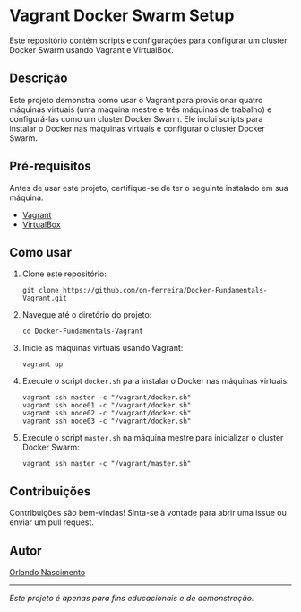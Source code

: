 # Vagrant Docker Swarm Setup

Este repositório contém scripts e configurações para configurar um cluster Docker Swarm usando Vagrant e VirtualBox.

## Descrição

Este projeto demonstra como usar o Vagrant para provisionar quatro máquinas virtuais (uma máquina mestre e três máquinas de trabalho) e configurá-las como um cluster Docker Swarm. Ele inclui scripts para instalar o Docker nas máquinas virtuais e configurar o cluster Docker Swarm.

## Pré-requisitos

Antes de usar este projeto, certifique-se de ter o seguinte instalado em sua máquina:

- [Vagrant](https://www.vagrantup.com/downloads)
- [VirtualBox](https://www.virtualbox.org/wiki/Downloads)

## Como usar

1. Clone este repositório:

    ```
    git clone https://github.com/on-ferreira/Docker-Fundamentals-Vagrant.git
    ```

2. Navegue até o diretório do projeto:

    ```
    cd Docker-Fundamentals-Vagrant
    ```

3. Inicie as máquinas virtuais usando Vagrant:

    ```
    vagrant up
    ```

4. Execute o script `docker.sh` para instalar o Docker nas máquinas virtuais:

    ```
    vagrant ssh master -c "/vagrant/docker.sh"
    vagrant ssh node01 -c "/vagrant/docker.sh"
    vagrant ssh node02 -c "/vagrant/docker.sh"
    vagrant ssh node03 -c "/vagrant/docker.sh"
    ```

5. Execute o script `master.sh` na máquina mestre para inicializar o cluster Docker Swarm:

    ```
    vagrant ssh master -c "/vagrant/master.sh"
    ```


## Contribuições

Contribuições são bem-vindas! Sinta-se à vontade para abrir uma issue ou enviar um pull request.

## Autor

[Orlando Nascimento]([https://github.com/seu-usuario](https://github.com/on-ferreira))

--- 

*Este projeto é apenas para fins educacionais e de demonstração.*
